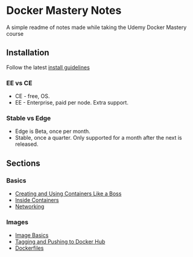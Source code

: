 # Docker Mastery Notes

A simple readme of notes made while taking the Udemy Docker Mastery course

## Installation

Follow the latest [install guidelines](https://docs.docker.com/install/linux/docker-ce/ubuntu)

### EE vs CE

- CE - free, OS.
- EE - Enterprise, paid per node. Extra support.

### Stable vs Edge

- Edge is Beta, once per month.
- Stable, once a quarter. Only supported for a month after the next is released.

## Sections

### Basics
- [Creating and Using Containers Like a Boss](/basic/CREATING_AND_USING.md)
- [Inside Containers](/basic/INSIDE_CONTAINERS.md)
- [Networking](/basic/DOCKER_NETWORKING.md)

### Images
- [Image Basics](/images/IMAGE_BASICS.md)
- [Tagging and Pushing to Docker Hub](/images/TAGGING_AND_PUSHING.md)
- [Dockerfiles](/images/DOCKERFILES.md)